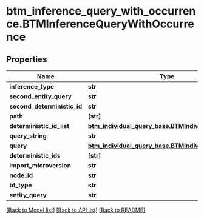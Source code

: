 # btm_inference_query_with_occurrence.BTMInferenceQueryWithOccurrence

## Properties
Name | Type | Description | Notes
------------ | ------------- | ------------- | -------------
**inference_type** | **str** |  | [optional] 
**second_entity_query** | **str** |  | [optional] 
**second_deterministic_id** | **str** |  | [optional] 
**path** | **[str]** |  | [optional] 
**deterministic_id_list** | [**btm_individual_query_base.BTMIndividualQueryBase**](BTMIndividualQueryBase.md) |  | [optional] 
**query_string** | **str** |  | [optional] 
**query** | [**btm_individual_query_base.BTMIndividualQueryBase**](BTMIndividualQueryBase.md) |  | [optional] 
**deterministic_ids** | **[str]** |  | [optional] 
**import_microversion** | **str** |  | [optional] 
**node_id** | **str** |  | [optional] 
**bt_type** | **str** |  | [optional] 
**entity_query** | **str** |  | [optional] 

[[Back to Model list]](../README.md#documentation-for-models) [[Back to API list]](../README.md#documentation-for-api-endpoints) [[Back to README]](../README.md)



